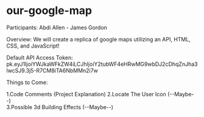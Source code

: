 # our-google-map

Participants: Abdi Allen - James Gordon

Overview: We will create a replica of google maps utilizing an API, HTML, CSS, and JavaScript!

Default API Access Token: pk.eyJ1IjoiYWJkaWFkZW4iLCJhIjoiY2tubWF4eHRwMG9wbDJ2cDhqZnJha3lwcSJ9.3j5-R7CM8iTA6NbMMn2i7w

Things to Come:

1.Code Comments (Project Explanation)
2.Locate The User Icon (--Maybe--)  
3.Possible 3d Building Effects (--Maybe--)
